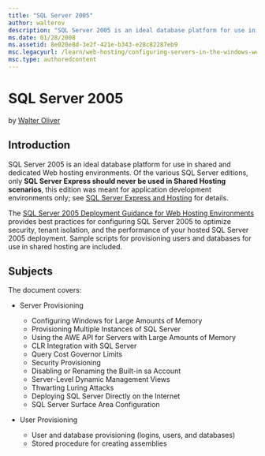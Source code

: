 ```yaml
---
title: "SQL Server 2005"
author: walterov
description: "SQL Server 2005 is an ideal database platform for use in shared and dedicated Web hosting environments. Of the various SQL Server editions, only SQL Server E..."
ms.date: 01/28/2008
ms.assetid: 8e020e8d-3e2f-421e-b343-e28c82287eb9
msc.legacyurl: /learn/web-hosting/configuring-servers-in-the-windows-web-platform/sql-server-2005
msc.type: authoredcontent
---
```

SQL Server 2005
====================
by [Walter Oliver](https://github.com/walterov)

## Introduction

SQL Server 2005 is an ideal database platform for use in shared and dedicated Web hosting environments. Of the various SQL Server editions, only **SQL Server Express should never be used in Shared Hosting scenarios**, this edition was meant for application development environments only; see [SQL Server Express and Hosting](https://blogs.msdn.com/sqlexpress/archive/2008/02/22/sql-server-express-and-hosting.aspx "SQL Server Express and Hosting") for details.

The [SQL Server 2005 Deployment Guidance for Web Hosting Environments](https://www.microsoft.com/technet/prodtechnol/sql/bestpractice/sql2005dgwhe.mspx "SQL 2005 Guide") provides best practices for configuring SQL Server 2005 to optimize security, tenant isolation, and the performance of your hosted SQL Server 2005 deployment. Sample scripts for provisioning users and databases for use in shared hosting are included.

## Subjects

The document covers:

- Server Provisioning

    - Configuring Windows for Large Amounts of Memory
    - Provisioning Multiple Instances of SQL Server
    - Using the AWE API for Servers with Large Amounts of Memory
    - CLR Integration with SQL Server
    - Query Cost Governor Limits
    - Security Provisioning
    - Disabling or Renaming the Built-in sa Account
    - Server-Level Dynamic Management Views
    - Thwarting Luring Attacks
    - Deploying SQL Server Directly on the Internet
    - SQL Server Surface Area Configuration
- User Provisioning

    - User and database provisioning (logins, users, and databases)
    - Stored procedure for creating assemblies
